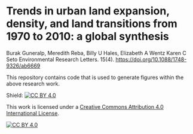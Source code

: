 # Trends in urban land expansion, density, and land transitions from 1970 to 2010: a global synthesis
Burak Guneralp, Meredith Reba, Billy U Hales, Elizabeth A Wentz Karen C Seto
Environmental Research Letters. 15(4). https://doi.org/10.1088/1748-9326/ab6669

This repository contains code that is used to generate figures within the above research work.

Shield: [![CC BY 4.0][cc-by-shield]][cc-by]

This work is licensed under a
[Creative Commons Attribution 4.0 International License][cc-by].

[![CC BY 4.0][cc-by-image]][cc-by]

[cc-by]: http://creativecommons.org/licenses/by/4.0/
[cc-by-image]: https://i.creativecommons.org/l/by/4.0/88x31.png
[cc-by-shield]: https://img.shields.io/badge/License-CC%20BY%204.0-lightgrey.svg
